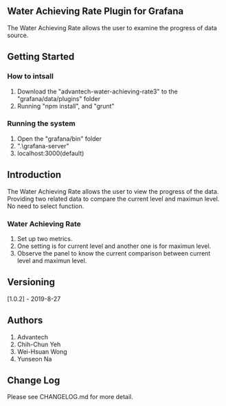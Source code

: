 ## Water Achieving Rate Plugin for Grafana

The Water Achieving Rate allows the user to examine the progress of data source.

## Getting Started
### How to intsall
1. Download the "advantech-water-achieving-rate3" to the "grafana/data/plugins" folder
2. Running "npm install", and "grunt"

### Running the system
1. Open the "grafana/bin" folder
2. ".\grafana-server"
3. localhost:3000(default)

## Introduction
The Water Achieving Rate allows the user to view the progress of the data. Providing two related data to compare the current level and maximun level. No need to select function.

### Water Achieving Rate

1. Set up two metrics.
2. One setting is for current level and another one is for maximun level.
3. Observe the panel to know the current comparison between current level and maximun level.


## Versioning
[1.0.2] - 2019-8-27

## Authors
1. Advantech
2. Chih-Chun Yeh
3. Wei-Hsuan Wong
4. Yunseon Na

## Change Log
Please see CHANGELOG.md for more detail.


